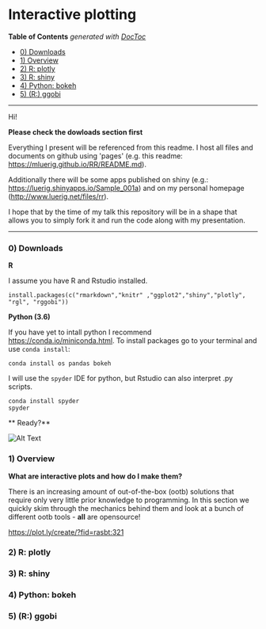 
# Interactive plotting

<!-- START doctoc generated TOC please keep comment here to allow auto update -->
<!-- DON'T EDIT THIS SECTION, INSTEAD RE-RUN doctoc TO UPDATE -->
**Table of Contents**  *generated with [DocToc](https://github.com/thlorenz/doctoc)*

- [0) Downloads](#0-downloads)
- [1) Overview](#1-overview)
- [2) R: plotly](#2-r-plotly)
- [3) R: shiny](#3-r-shiny)
- [4) Python: bokeh](#4-python-bokeh)
- [5) (R:) ggobi](#5-r-ggobi)

<!-- END doctoc generated TOC please keep comment here to allow auto update -->

---


Hi!

**Please check the dowloads section first**

Everything I present will be referenced from this readme. I host all files and documents on github using 'pages' (e.g. this readme: https://mluerig.github.io/RR/README.md).

Additionally there will be some apps published on shiny (e.g.: https://luerig.shinyapps.io/Sample_001a) and on my personal homepage (http://www.luerig.net/files/rr). 

I hope that by the time of my talk this repository will be in a shape that allows you to simply fork it and run the code along with my presentation.

---
### 0) Downloads

**R**

I assume you have R and Rstudio installed.
```
install.packages(c("rmarkdown","knitr" ,"ggplot2","shiny","plotly", "rgl", "rggobi"))
```

**Python (3.6)** 

If you have yet to intall python I recommend https://conda.io/miniconda.html. To install packages go to your terminal and use `conda install`:

```
conda install os pandas bokeh
```
I will use the `spyder` IDE for python, but Rstudio can also interpret .py scripts.   
```
conda install spyder
spyder
```

** Ready?**

![Alt Text](https://mluerig.github.io/RR/misc/compkid.gif)

### 1) Overview

**What are interactive plots and how do I make them?**

There is an increasing amount of out-of-the-box (ootb) solutions that require only very little prior knowledge to programming. In this section we quickly skim through the mechanics behind them and look at a bunch of different ootb tools - **all** are opensource! 

https://plot.ly/create/?fid=rasbt:321

### 2) R: plotly

### 3) R: shiny

### 4) Python: bokeh

### 5) (R:) ggobi



